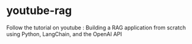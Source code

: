# youtube-rag

Follow the tutorial on youtube : Building a RAG application from scratch using Python, LangChain, and the OpenAI API
